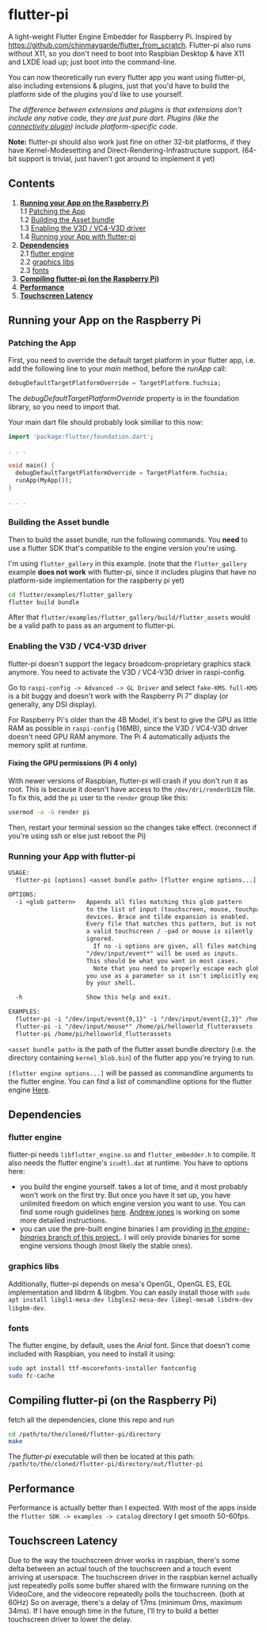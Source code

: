 # flutter-pi
A light-weight Flutter Engine Embedder for Raspberry Pi. Inspired by https://github.com/chinmaygarde/flutter_from_scratch.
Flutter-pi also runs without X11, so you don't need to boot into Raspbian Desktop & have X11 and LXDE load up; just boot into the command-line.

You can now theoretically run every flutter app you want using flutter-pi, also including extensions & plugins, just that you'd have to build the platform side of the plugins you'd like to use yourself.

_The difference between extensions and plugins is that extensions don't include any native code, they are just pure dart. Plugins (like the [connectivity plugin](https://github.com/flutter/plugins/tree/master/packages/connectivity)) include platform-specific code._

**Note:** flutter-pi should also work just fine on other 32-bit platforms, if they have Kernel-Modesetting and Direct-Rendering-Infrastructure support. (64-bit support is trivial, just haven't got around to implement it yet)

## Contents

1. **[Running your App on the Raspberry Pi](#running-your-app-on-the-raspberry-pi)**  
1.1 [Patching the App](#patching-the-app)  
1.2 [Building the Asset bundle](#building-the-asset-bundle)  
1.3 [Enabling the V3D / VC4-V3D driver](#enabling-the-v3d--vc4-v3d-driver)  
1.4 [Running your App with flutter-pi](#running-your-app-with-flutter-pi)  
2. **[Dependencies](#dependencies)**  
2.1 [flutter engine](#flutter-engine)  
2.2 [graphics libs](#graphics-libs)  
2.3 [fonts](#fonts)  
3. **[Compiling flutter-pi (on the Raspberry Pi)](#compiling-flutter-pi-on-the-raspberry-pi)**  
4. **[Performance](#performance)**  
5. **[Touchscreen Latency](#touchscreen-latency)**  


## Running your App on the Raspberry Pi
### Patching the App
First, you need to override the default target platform in your flutter app, i.e. add the following line to your _main_ method, before the _runApp_ call:
```dart
debugDefaultTargetPlatformOverride = TargetPlatform.fuchsia;
```
The _debugDefaultTargetPlatformOverride_ property is in the foundation library, so you need to import that.

Your main dart file should probably look similiar to this now:
```dart
import 'package:flutter/foundation.dart';

. . .

void main() {
  debugDefaultTargetPlatformOverride = TargetPlatform.fuchsia;
  runApp(MyApp());
}

. . .
```

### Building the Asset bundle
Then to build the asset bundle, run the following commands. You **need** to use a flutter SDK that's compatible to the engine version you're using.

I'm using `flutter_gallery` in this example. (note that the `flutter_gallery` example **does not work** with flutter-pi, since it includes plugins that have no platform-side implementation for the raspberry pi yet)
```bash
cd flutter/examples/flutter_gallery
flutter build bundle
```

After that `flutter/examples/flutter_gallery/build/flutter_assets` would be a valid path to pass as an argument to flutter-pi.

### Enabling the V3D / VC4-V3D driver
flutter-pi doesn't support the legacy broadcom-proprietary graphics stack anymore. You need to activate the V3D / VC4-V3D driver in raspi-config.

Go to `raspi-config -> Advanced -> GL Driver` and select `fake-KMS`. `full-KMS` is a bit buggy and doesn't work with the Raspberry Pi 7" display (or generally, any DSI display).

For Raspberry Pi's older than the 4B Model, it's best to give the GPU as little RAM as possible in `raspi-config` (16MB), since the V3D / VC4-V3D driver doesn't need GPU RAM anymore. The Pi 4 automatically adjusts the memory split at runtime.

#### Fixing the GPU permissions (Pi 4 only)
With newer versions of Raspbian, flutter-pi will crash if you don't run it as root. This is because it doesn't have access to the `/dev/dri/renderD128` file. To fix this, add the `pi` user to the `render` group like this:
```bash
usermod -a -G render pi
```

Then, restart your terminal session so the changes take effect. (reconnect if you're using ssh or else just reboot the Pi)

### Running your App with flutter-pi
```txt
USAGE:
  flutter-pi [options] <asset bundle path> [flutter engine options...]

OPTIONS:
  -i <glob pattern>   Appends all files matching this glob pattern
                      to the list of input (touchscreen, mouse, touchpad)
                      devices. Brace and tilde expansion is enabled.
                      Every file that matches this pattern, but is not
                      a valid touchscreen / -pad or mouse is silently
                      ignored.
                        If no -i options are given, all files matching
                      "/dev/input/event*" will be used as inputs.
                      This should be what you want in most cases.
                        Note that you need to properly escape each glob pattern
                      you use as a parameter so it isn't implicitly expanded
                      by your shell.

  -h                  Show this help and exit.

EXAMPLES:
  flutter-pi -i "/dev/input/event{0,1}" -i "/dev/input/event{2,3}" /home/helloworld_flutterassets
  flutter-pi -i "/dev/input/mouse*" /home/pi/helloworld_flutterassets
  flutter-pi /home/pi/helloworld_flutterassets
```

`<asset bundle path>` is the path of the flutter asset bundle directory (i.e. the directory containing `kernel_blob.bin`)
of the flutter app you're trying to run.

`[flutter engine options...]` will be passed as commandline arguments to the flutter engine. You can find a list of commandline options for the flutter engine [Here](https://github.com/flutter/engine/blob/master/shell/common/switches.h).

## Dependencies
### flutter engine
flutter-pi needs `libflutter_engine.so` and `flutter_embedder.h` to compile. It also needs the flutter engine's `icudtl.dat` at runtime.
You have to options here:

- you build the engine yourself. takes a lot of time, and it most probably won't work on the first try. But once you have it set up, you have unlimited freedom on which engine version you want to use. You can find some rough guidelines [here](https://medium.com/flutter/flutter-on-raspberry-pi-mostly-from-scratch-2824c5e7dcb1). [Andrew jones](https://github.com/andyjjones28) is working on some more detailed instructions.
- you can use the pre-built engine binaries I am providing [in the _engine-binaries_ branch of this project.](https://github.com/ardera/flutter-pi/tree/engine-binaries). I will only provide binaries for some engine versions though (most likely the stable ones).

### graphics libs
Additionally, flutter-pi depends on mesa's OpenGL, OpenGL ES, EGL implementation and libdrm & libgbm.
You can easily install those with `sudo apt install libgl1-mesa-dev libgles2-mesa-dev libegl-mesa0 libdrm-dev libgbm-dev`.

### fonts
The flutter engine, by default, uses the _Arial_ font. Since that doesn't come included with Raspbian, you need to install it using:
```bash
sudo apt install ttf-mscorefonts-installer fontconfig
sudo fc-cache
```

## Compiling flutter-pi (on the Raspberry Pi)
fetch all the dependencies, clone this repo and run
```bash
cd /path/to/the/cloned/flutter-pi/directory
make
```
The _flutter-pi_ executable will then be located at this path: `/path/to/the/cloned/flutter-pi/directory/out/flutter-pi`

## Performance
Performance is actually better than I expected. With most of the apps inside the `flutter SDK -> examples -> catalog` directory I get smooth 50-60fps.

## Touchscreen Latency
Due to the way the touchscreen driver works in raspbian, there's some delta between an actual touch of the touchscreen and a touch event arriving at userspace. The touchscreen driver in the raspbian kernel actually just repeatedly polls some buffer shared with the firmware running on the VideoCore, and the videocore repeatedly polls the touchscreen. (both at 60Hz) So on average, there's a delay of 17ms (minimum 0ms, maximum 34ms). If I have enough time in the future, I'll try to build a better touchscreen driver to lower the delay.

